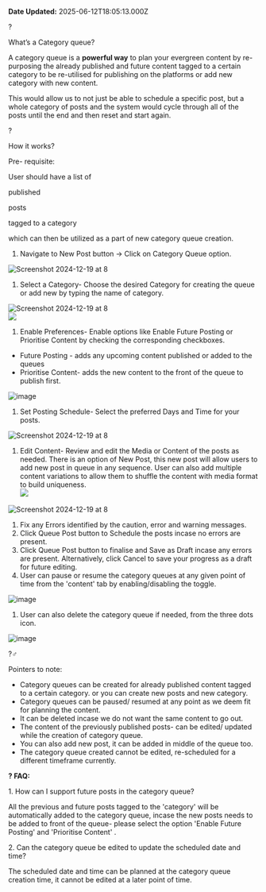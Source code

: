 **Date Updated:** 2025-06-12T18:05:13.000Z
  
  
? 

What’s a Category queue?

A category queue is a **powerful way** to plan your evergreen content by re-purposing the already published and future content tagged to a certain category to be re-utilised for publishing on the platforms or add new category with new content. 

This would allow us to not just be able to schedule a specific post, but a whole category of posts and the system would cycle through all of the posts until the end and then reset and start again.
  
  
? 

How it works?

Pre- requisite: 

 User should have a list of 

published

 posts 

tagged to a category 

which can then be utilized as a part of new category queue creation.

  
1. Navigate to New Post button -> Click on Category Queue option.

![Screenshot 2024-12-19 at 8](https://s3.amazonaws.com/cdn.freshdesk.com/data/helpdesk/attachments/production/155038682142/original/ByegIFR0yBdI11ufjGmpN0AojrIOzRFbXg.png?1734689866)

1. Select a Category- Choose the desired Category for creating the queue or add new by typing the name of category.

![Screenshot 2024-12-19 at 8](https://s3.amazonaws.com/cdn.freshdesk.com/data/helpdesk/attachments/production/155038682149/original/HlVIP011aCDx1D_tseRpmgjIGa6KRLP-EQ.jpeg?1734689867)  
![](https://s3.amazonaws.com/cdn.freshdesk.com/data/helpdesk/attachments/production/155048150681/original/Vj_8HrK8pu4ayBs5Z40G3Q_NQ5terQFviA.png?1749731231)

1. Enable Preferences- Enable options like Enable Future Posting or Prioritise Content by checking the corresponding checkboxes.
* Future Posting - adds any upcoming content published or added to the queues
* Prioritise Content- adds the new content to the front of the queue to publish first.

![image](https://s3.amazonaws.com/cdn.freshdesk.com/data/helpdesk/attachments/production/155038682143/original/6sAVxycuILEbtw6jEhq3IXggN82L0Az1WA.png?1734689866)

1. Set Posting Schedule- Select the preferred Days and Time for your posts.

![Screenshot 2024-12-19 at 8](https://s3.amazonaws.com/cdn.freshdesk.com/data/helpdesk/attachments/production/155038682148/original/cQIPqsM8W5ZMABEU7l9MN2oZNHuSgI5hGA.jpeg?1734689867)

1. Edit Content- Review and edit the Media or Content of the posts as needed. There is an option of New Post, this new post will allow users to add new post in queue in any sequence. User can also add multiple content variations to allow them to shuffle the content with media format to build uniqueness.  
![](https://s3.amazonaws.com/cdn.freshdesk.com/data/helpdesk/attachments/production/155048150725/original/xGkA5N0DVAJB1FAUlnJ1erDh4GqTJyu9mg.png?1749731255)

![Screenshot 2024-12-19 at 8](https://s3.amazonaws.com/cdn.freshdesk.com/data/helpdesk/attachments/production/155038682151/original/q7s5Q9HjQwkGaMv0X-UCrkPF5WeRDz1ceA.jpeg?1734689868)

1. Fix any Errors identified by the caution, error and warning messages.
2. Click Queue Post button to Schedule the posts incase no errors are present.
3. Click Queue Post button to finalise and Save as Draft incase any errors are present. Alternatively, click Cancel to save your progress as a draft for future editing.
4. User can pause or resume the category queues at any given point of time from the 'content' tab by enabling/disabling the toggle.

![image](https://s3.amazonaws.com/cdn.freshdesk.com/data/helpdesk/attachments/production/155038682146/original/2hAzCIIduz8i2sS6g_8TQKy0WWJV6xY6eA.jpeg?1734689868)

1. User can also delete the category queue if needed, from the three dots icon.

![image](https://s3.amazonaws.com/cdn.freshdesk.com/data/helpdesk/attachments/production/155038682147/original/vJMYmF75IX_9phjR9Mjy-Y378ifvlyU6hA.jpeg?1734689868)

?‍♂️ 

Pointers to note:

* Category queues can be created for already published content tagged to a certain category. or you can create new posts and new category.
* Category queues can be paused/ resumed at any point as we deem fit for planning the content.
* It can be deleted incase we do not want the same content to go out.
* The content of the previously published posts- can be edited/ updated while the creation of category queue.
* You can also add new post, it can be added in middle of the queue too.
* The category queue created cannot be edited, re-scheduled for a different timeframe currently.

  
**? FAQ:**

1\. How can I support future posts in the category queue?

All the previous and future posts tagged to the 'category' will be automatically added to the category queue, incase the new posts needs to be added to front of the queue- please select the option 'Enable Future Posting' and 'Prioritise Content' .

2\. Can the category queue be edited to update the scheduled date and time?

The scheduled date and time can be planned at the category queue creation time, it cannot be edited at a later point of time.